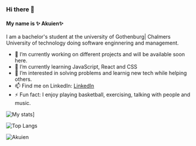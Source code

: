 ### Hi there 👋

#### My name is ✨ Akuien✨

I am a bachelor's student at the university of Gothenburg| Chalmers University of technology doing software enginnering and management.

- 🔭 I’m currently working on different projects and will be available soon here.
- 🌱 I’m currently learning JavaScript, React and CSS
- 🤔 I’m interested in solving problems and learnig new tech while helping others.
- 📫 Find me on LinkedIn: [LinkedIn](https://www.linkedin.com/in/akuien-a-deng-4b5a701b4)
- ⚡ Fun fact: I enjoy playing basketball, exercising, talking with people and music.

![My stats](https://github-readme-stats.vercel.app/api?username=Akuien)]

![Top Langs](https://github-readme-stats.vercel.app/api/top-langs/?username=Akuien)

<p align="left"> <img src="https://komarev.com/ghpvc/?username=Akuien&label=Profile%20views&color=0e75b6&style=flat" alt="Akuien" /> </p>


